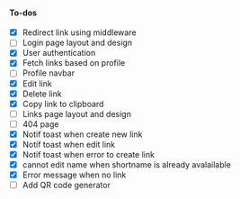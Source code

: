 #### To-dos

- [x] Redirect link using middleware
- [ ] Login page layout and design
- [x] User authentication
- [x] Fetch links based on profile
- [ ] Profile navbar
- [x] Edit link
- [x] Delete link
- [x] Copy link to clipboard
- [ ] Links page layout and design
- [ ] 404 page
- [x] Notif toast when create new link
- [x] Notif toast when edit link
- [x] Notif toast when error to create link
- [x] cannot edit name when shortname is already avalailable
- [x] Error message when no link
- [ ] Add QR code generator
